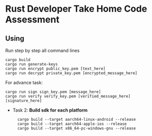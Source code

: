 # Rust Developer Take Home Code Assessment

## Using

Run step by step all command lines

    cargo build
    cargo run generate-keys
    cargo run encrypt public_key.pem [text_here]
    cargo run decrypt private_key.pem [encrypted_message_here]

For advance task:

    cargo run sign sign_key.pem [message_here]
    cargo run verify verify_key.pem [verified_message_here] [signature_here]

- Task 2: **Build sdk for each platform**


        cargo build --target aarch64-linux-android --release
        cargo build --target aarch64-apple-ios --release
        cargo build --target x86_64-pc-windows-gnu --release
